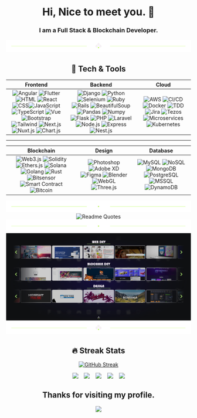 <div align="center">
  <h1>Hi, Nice to meet you. 👋</h1>
  <h3>I am a <b>Full Stack & Blockchain Developer</b>.</h3>
</p>

<div align="center">
  <img src="https://github.com/MERNMachine/MERNMachine/blob/main/divider1.png" alt="divider"/>
</div> 

## 🚀 Tech & Tools  

| Frontend | Backend | Cloud |
|----------|---------|-------|
| <div align = "center">![Angular](https://img.shields.io/badge/-Angular-DD0031?style=flat&logo=angular&logoColor=white) ![Flutter](https://img.shields.io/badge/-Flutter-02569B?style=flat&logo=flutter) ![HTML](https://img.shields.io/badge/-HTML5-E34F26?style=flat&logo=html5) ![React](https://img.shields.io/badge/-React-61DAFB?style=flat&logo=react) ![CSS](https://img.shields.io/badge/-CSS3-1572B6?style=flat&logo=css3)![JavaScript](https://img.shields.io/badge/-JavaScript-F7DF1E?style=flat&logo=javascript&logoColor=black) ![TypeScript](https://img.shields.io/badge/-TypeScript-007ACC?style=flat&logo=typescript) ![Vue](https://img.shields.io/badge/-Vue-4FC08D?style=flat&logo=vue.js&logoColor=white) ![Bootstrap](https://img.shields.io/badge/-Bootstrap-7952B3?style=flat&logo=bootstrap) ![Tailwind](https://img.shields.io/badge/-TailwindCSS-38B2AC?style=flat&logo=tailwind-css) ![Next.js](https://img.shields.io/badge/-Next.js-000000?style=flat&logo=next.js) ![Nuxt.js](https://img.shields.io/badge/-Nuxt.js-00DC82?style=flat&logo=nuxt.js) ![Chart.js](https://img.shields.io/badge/-Chart.js-FF6384?style=flat&logo=chart.js) </div>|<div align = "center"> ![Django](https://img.shields.io/badge/-Django-092E20?style=flat&logo=django) ![Python](https://img.shields.io/badge/-Python-3776AB?style=flat&logo=python) ![Selenium](https://img.shields.io/badge/-Selenium-43B02A?style=flat&logo=selenium) ![Ruby](https://img.shields.io/badge/-Ruby-CC342D?style=flat&logo=ruby) ![Rails](https://img.shields.io/badge/-Rails-CC0000?style=flat&logo=rubyonrails) ![BeautifulSoup](https://img.shields.io/badge/-BeautifulSoup-3776AB?style=flat&logo=python) ![Pandas](https://img.shields.io/badge/-Pandas-150458?style=flat&logo=pandas) ![Numpy](https://img.shields.io/badge/-Numpy-013243?style=flat&logo=numpy) ![Flask](https://img.shields.io/badge/-Flask-000000?style=flat&logo=flask) ![PHP](https://img.shields.io/badge/-PHP-777BB4?style=flat&logo=php) ![Laravel](https://img.shields.io/badge/-Laravel-FF2D20?style=flat&logo=laravel) ![Node.js](https://img.shields.io/badge/-Node.js-339933?style=flat&logo=node.js) ![Express](https://img.shields.io/badge/-Express-000000?style=flat&logo=express) ![Nest.js](https://img.shields.io/badge/-Nest.js-E0234E?style=flat&logo=nestjs) </div>|<div align = "center"> ![AWS](https://img.shields.io/badge/-AWS-232F3E?style=flat&logo=amazon-aws) ![CI/CD](https://img.shields.io/badge/-CI/CD-blue?style=flat&logo=github-actions) ![Docker](https://img.shields.io/badge/-Docker-2496ED?style=flat&logo=docker) ![TDD](https://img.shields.io/badge/-TDD-FFA500) ![Jira](https://img.shields.io/badge/-Jira-0052CC?style=flat&logo=jira) ![Tezos](https://img.shields.io/badge/-Tezos-2C7DF7?style=flat&logo=tezos) ![Microservices](https://img.shields.io/badge/-Microservices-0078D7?style=flat) ![Kubernetes](https://img.shields.io/badge/-Kubernetes-326CE5?style=flat&logo=kubernetes) </div>|

---

| Blockchain | Design | Database |
|------------|--------|----------|
|<div align = "center"> ![Web3.js](https://img.shields.io/badge/-Web3.js-F16822?style=flat) ![Solidity](https://img.shields.io/badge/-Solidity-363636?style=flat&logo=solidity) ![Ethers.js](https://img.shields.io/badge/-Ethers.js-000000?style=flat) ![Solana](https://img.shields.io/badge/-Solana-9945FF?style=flat&logo=solana) ![Golang](https://img.shields.io/badge/-Golang-00ADD8?style=flat&logo=go) ![Rust](https://img.shields.io/badge/-Rust-000000?style=flat&logo=rust) ![Bitsensor](https://img.shields.io/badge/-Bitsensor-EE4C2C?style=flat) ![Smart Contract](https://img.shields.io/badge/-Smart%20Contract-31A8FF?style=flat) ![Bitcoin](https://img.shields.io/badge/-Bitcoin-F7931A?style=flat&logo=bitcoin) </div>|<div align = "center"> ![Photoshop](https://img.shields.io/badge/-Photoshop-31A8FF?style=flat&logo=adobe-photoshop) ![Adobe XD](https://img.shields.io/badge/-Adobe%20XD-FF61F6?style=flat&logo=adobe-xd) ![Figma](https://img.shields.io/badge/-Figma-F24E1E?style=flat&logo=figma) ![Blender](https://img.shields.io/badge/-Blender-F5792A?style=flat&logo=blender) ![WebGL](https://img.shields.io/badge/-WebGL-990000?style=flat) ![Three.js](https://img.shields.io/badge/-Three.js-000000?style=flat&logo=three.js) </div>|<div align = "center"> ![MySQL](https://img.shields.io/badge/-MySQL-4479A1?style=flat&logo=mysql) ![NoSQL](https://img.shields.io/badge/-NoSQL-005571?style=flat) ![MongoDB](https://img.shields.io/badge/-MongoDB-47A248?style=flat&logo=mongodb) ![PostgreSQL](https://img.shields.io/badge/-PostgreSQL-336791?style=flat&logo=postgresql) ![MSSQL](https://img.shields.io/badge/-MSSQL-CC2927?style=flat&logo=microsoft-sql-server) ![DynamoDB](https://img.shields.io/badge/-DynamoDB-4053D6?style=flat&logo=amazondynamodb) </div>|

<div align="center">
  <img src="https://github.com/MERNMachine/MERNMachine/blob/main/divider2.png" alt="divider"/>
</div> 

<div align="center">
  <img src="https://quotes-github-readme.vercel.app/api?type=horizontal&theme=dracula" alt="Readme Quotes"/>
</div> 

<div align="center">
  <img src="https://github.com/MERNMachine/MERNMachine/blob/main/divider2.png" alt="divider"/>
</div>   
<div align="center">
  <img src="https://github.com/MERNMachine/MERNMachine/blob/main/portfolio.png" alt="Portfolio"/>
</div> 

<div align="center">
  <img src="https://github.com/MERNMachine/MERNMachine/blob/main/divider1.png" alt="divider"/>
</div> 
 <h2>🔥 Streak Stats</h2>
<a href="https://git.io/streak-stats"><img src="https://github-readme-streak-stats-eight.vercel.app?user=MERNMachine&theme=duskfox&border_radius=5&card_width=700" alt="GitHub Streak" /></a>

<p align="center">
  <a href="#" target="_blank" rel="noopener noreferrer"><img src="https://img.icons8.com/fluency/2x/linkedin.png"  width="50" /></a>
  &nbsp;&nbsp;
  <a href="#" target="_blank" rel="noopener noreferrer"><img src="https://img.icons8.com/fluency/2x/gmail-new.png"  width="50" /></a>
  &nbsp;&nbsp;
  <a href="#" target="_blank" rel="noopener noreferrer"><img src="https://img.icons8.com/color/2x/skype.png"  width="50" /></a>
  &nbsp;&nbsp;
  <a href="#" target="_blank" rel="noopener noreferrer"><img src="https://img.icons8.com/color/2x/telegram-app.png"  width="50" /></a>
  &nbsp;&nbsp;
  <a href="#" target="_blank" rel="noopener noreferrer"><img src="https://img.icons8.com/nolan/2x/link.png"  width="50" /></a>
</p>

<h2 align="center"> Thanks for visiting my profile. </h2>

<p align="center">
  <img src="https://capsule-render.vercel.app/api?type=waving&color=gradient&height=80&section=footer"/>
</p>

